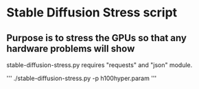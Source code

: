 # Stable Diffusion Stress script

## Purpose is to stress the GPUs so that any hardware problems will show

stable-diffusion-stress.py requires "requests" and "json" module.

'''
./stable-diffusion-stress.py -p h100hyper.param
'''

